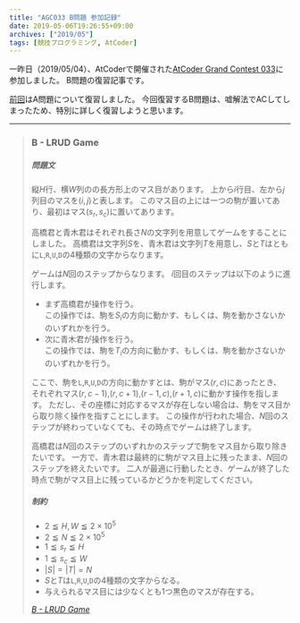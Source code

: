 ```yaml
---
title: "AGC033 B問題 参加記録"
date: 2019-05-06T19:26:55+09:00
archives: ["2019/05"]
tags: [競技プログラミング, AtCoder]
---
```


一昨日（2019/05/04）、AtCoderで開催された[AtCoder Grand Contest 033](https://atcoder.jp/contests/agc033)に参加しました。
B問題の復習記事です。
<!--more-->

[前回](https://hee-san.github.io/blog/2019/agc033_%E5%8F%82%E5%8A%A0%E8%A8%98%E9%8C%B2/)はA問題について復習しました。
今回復習するB問題は、嘘解法でACしてしまったため、特別に詳しく復習しようと思います。

---
> ### B - LRUD Game
>
> ##### 問題文
>
> 縦$H$行、横$W$列のの長方形上のマス目があります。
> 上から$i$行目、左から$j$列目のマスを$(i,j)$と表します。
> このマス目の上には一つの駒が置いてあり、最初はマス$(s_r,s_c)$に置いてあります。
>
> 高橋君と青木君はそれぞれ長さ$N$の文字列を用意してゲームをすることにしました。
> 高橋君は文字列$S$を、青木君は文字列$T$を用意し、$S$と$T$はともに`L`,`R`,`U`,`D`の4種類の文字からなります。
>
> ゲームは$N$回のステップからなります。
> $i$回目のステップは以下のように進行します。
>
> - まず高橋君が操作を行う。  \
> この操作では、駒を$S_i$の方向に動かす、もしくは、駒を動かさないかのいずれかを行う。
> - 次に青木君が操作を行う。  \
> この操作では、駒を$T_i$の方向に動かす、もしくは、駒を動かさないかのいずれかを行う。
>
> ここで、駒を`L`,`R`,`U`,`D`の方向に動かすとは、駒がマス$(r,c)$にあったとき、
> それぞれマス$(r,c-1)$,$(r,c+1)$,$(r-1,c)$,$(r+1,c)$に動かす操作を指します。
> ただし、その座標に対応するマスが存在しない場合は、駒をマス目から取り除く操作を指すことにします。
> この操作が行われた場合、$N$回のステップが終わっていなくても、その時点でゲームは終了します。
>
> 高橋君は$N$回のステップのいずれかのステップで駒をマス目から取り除きたいです。
> 一方で、青木君は最終的に駒がマス目上に残ったまま、$N$回のステップを終えたいです。
> 二人が最適に行動したとき、ゲームが終了した時点で駒がマス目上に残っているかどうかを判定してください。
>
> ##### 制約
> - $2 ≦ H,W ≦ 2 \times 10^5$
> - $2 ≦ N ≦ 2 \times 10^5$
> - $1 ≦ s_r ≦ H$
> - $1 ≦ s_c ≦ W$
> - $|S|=|T|=N$
> - $S$と$T$は`L`,`R`,`U`,`D`の4種類の文字からなる。
> - 与えられるマス目には少なくとも1つ黒色のマスが存在する。
>
> <cite>[B - LRUD Game](https://atcoder.jp/contests/agc033/tasks/agc033_b)</cite>


